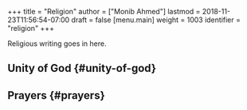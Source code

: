 +++
title = "Religion"
author = ["Monib Ahmed"]
lastmod = 2018-11-23T11:56:54-07:00
draft = false
[menu.main]
  weight = 1003
  identifier = "religion"
+++

Religious writing goes in here.


## Unity of God {#unity-of-god}


## Prayers {#prayers}
